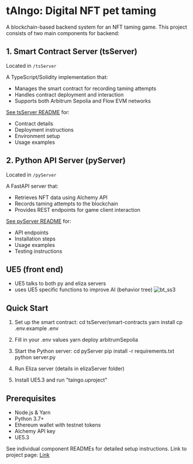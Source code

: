 # tAIngo: Digital NFT pet taming

A blockchain-based backend system for an NFT taming game. This project consists of two main components for backend:

## 1. Smart Contract Server (tsServer)
Located in `/tsServer`

A TypeScript/Solidity implementation that:
- Manages the smart contract for recording taming attempts
- Handles contract deployment and interaction
- Supports both Arbitrum Sepolia and Flow EVM networks

[See tsServer README](tsServer/README.md) for:
- Contract details
- Deployment instructions
- Environment setup
- Usage examples

## 2. Python API Server (pyServer)
Located in `/pyServer`

A FastAPI server that:
- Retrieves NFT data using Alchemy API
- Records taming attempts to the blockchain
- Provides REST endpoints for game client interaction

[See pyServer README](pyServer/README.md) for:
- API endpoints
- Installation steps
- Usage examples
- Testing instructions

## UE5 (front end)
- UE5 talks to both py and eliza servers
- uses UE5 specific functions to improve AI (behavior tree)
![bt_ss3](https://github.com/user-attachments/assets/9443318b-ce3b-4e54-ba96-0ed8064c7063)

## Quick Start

1. Set up the smart contract:
cd tsServer/smart-contracts
yarn install
cp .env.example .env

2. Fill in your .env values
yarn deploy arbitrumSepolia  

3. Start the Python server:
cd pyServer
pip install -r requirements.txt
python server.py

4. Run Eliza server (details in elizaServer folder)
  
5.  Install UE5.3 and run "taingo.uproject"


## Prerequisites
- Node.js & Yarn
- Python 3.7+
- Ethereum wallet with testnet tokens
- Alchemy API key
- UE5.3

See individual component READMEs for detailed setup instructions.
Link to project page: [Link](https://ethglobal.com/showcase/taingo-e0c04)
